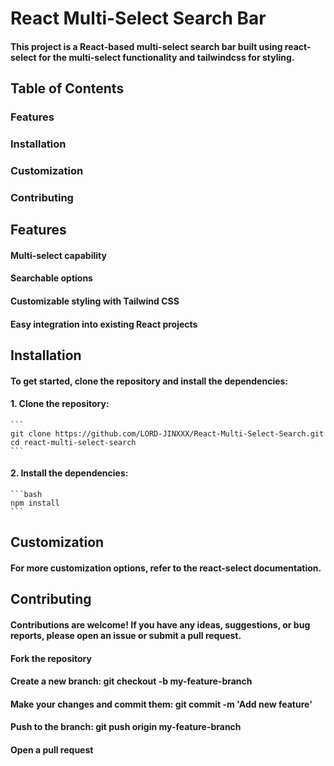 # React Multi-Select Search Bar
#### This project is a React-based multi-select search bar built using react-select for the multi-select functionality and tailwindcss for styling.

## Table of Contents

### Features
### Installation
### Customization
### Contributing

## Features
#### Multi-select capability
#### Searchable options
#### Customizable styling with Tailwind CSS
#### Easy integration into existing React projects

## Installation
#### To get started, clone the repository and install the dependencies:
#### 1. Clone the repository:

    ```
    git clone https://github.com/LORD-JINXXX/React-Multi-Select-Search.git
    cd react-multi-select-search
    ```

#### 2. Install the dependencies:

    ```bash
    npm install
    ```

## Customization
#### For more customization options, refer to the react-select documentation.

## Contributing
#### Contributions are welcome! If you have any ideas, suggestions, or bug reports, please open an issue or submit a pull request.

#### Fork the repository
#### Create a new branch: git checkout -b my-feature-branch
#### Make your changes and commit them: git commit -m 'Add new feature'
#### Push to the branch: git push origin my-feature-branch
#### Open a pull request
